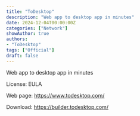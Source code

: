 ```yaml
---
title: "ToDesktop"
description: "Web app to desktop app in minutes"
date: 2024-12-04T00:00:00Z
categories: ["Network"]
showAuthor: true
authors:
- "ToDesktop"
tags: ["Official"]
draft: false
---
```


Web app to desktop app in minutes

License: EULA

Web page: <https://www.todesktop.com/>

Download: <https://builder.todesktop.com/>
